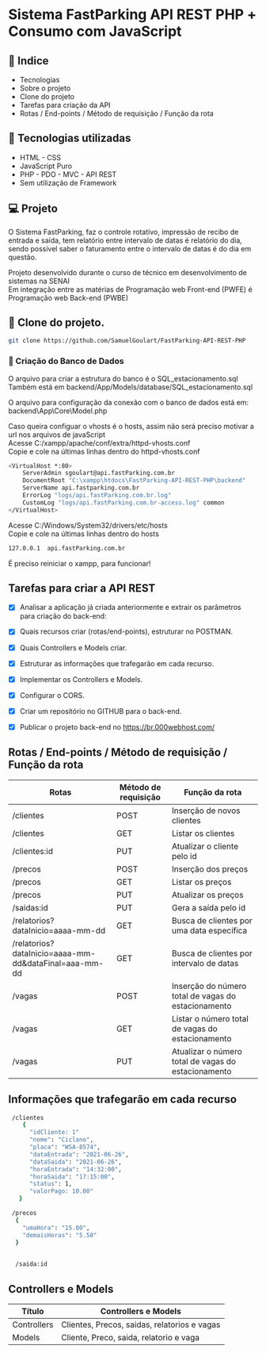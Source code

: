 # Sistema FastParking API REST PHP + <br> Consumo com JavaScript
 
 <h2>📕 Indice</h2>

<ul>
  <li>Tecnologias</li>
  <li>Sobre o projeto</li>
  <li>Clone do projeto</li>
  <li>Tarefas para criação da API</li>
  <li>Rotas / End-points / Método de requisição / Função da rota</li>

</ul>

## 🧪 Tecnologias utilizadas
<ul>
  <li>HTML - CSS</li>
  <li>JavaScript Puro</li>
  <li>PHP - PDO - MVC - API REST</li>
   <li>Sem utilização de Framework</li>
</ul>

## 💻 Projeto

O Sistema FastParking, faz o controle rotativo, impressão de recibo de entrada e saída, tem relatório entre intervalo de datas é relatório do dia, sendo possível saber o faturamento entre o intervalo de datas é do dia em questão.  

Projeto desenvolvido durante o curso de técnico em desenvolvimento de sistemas na SENAI <br>
Em integração entre as matérias de Programação web Front-end (PWFE) é Programação web Back-end (PWBE)

## 🚀 Clone do projeto.

```bash
git clone https://github.com/SamuelGoulart/FastParking-API-REST-PHP
```

### 💾 Criação do Banco de Dados
O arquivo para criar a estrutura do banco é o SQL_estacionamento.sql<br>
Também está em backend/App/Models/database/SQL_estacionamento.sql

O arquivo para configuração da conexão com o banco de dados está em:<br>
backend\App\Core\Model.php

Caso queira configuar o vhosts é o hosts, assim não será preciso motivar a url nos arquivos de javaScript<br>
Acesse C:/xampp/apache/conf/extra/httpd-vhosts.conf <br>
Copie e cole na últimas linhas dentro do httpd-vhosts.conf
```bash
<VirtualHost *:80>
    ServerAdmin sgoulart@api.fastParking.com.br
    DocumentRoot "C:\xampp\htdocs\FastParking-API-REST-PHP\backend"
    ServerName api.fastparking.com.br
    ErrorLog "logs/api.fastParking.com.br.log"
    CustomLog "logs/api.fastParking.com.br-access.log" common
</VirtualHost>
```

Acesse C:/Windows/System32/drivers/etc/hosts <br>
Copie e cole na últimas linhas dentro do hosts
```bash
127.0.0.1  api.fastParking.com.br
```
É preciso reiniciar o xampp, para funcionar!

## Tarefas para criar a API REST

- [x] Analisar a aplicação já criada anteriormente e extrair os parâmetros para criação do back-end:
- [x] Quais recursos criar (rotas/end-points), estruturar no POSTMAN.
- [x] Quais Controllers e Models criar.
- [x] Estruturar as informações que trafegarão em cada recurso.
- [x] Implementar os Controllers e Models.
- [X] Configurar o CORS.
- [X] Criar um repositório no GITHUB para o back-end. 
- [X] Publicar o projeto back-end no https://br.000webhost.com/


## Rotas / End-points / Método de requisição / Função da rota
**Rotas**              | **Método de requisição**    |**Função da rota**
-----------            |-------------                |---------  
/clientes              | POST                        |Inserção de novos clientes
/clientes              | GET                         |Listar os clientes
/clientes:id           | PUT                         |Atualizar o cliente pelo id
/precos                | POST                        |Inserção dos preços
/precos                | GET                         |Listar os preços
/precos                | PUT                         |Atualizar os preços
/saidas:id             | PUT                         |Gera a saída pelo id
/relatorios?dataInicio=aaaa-mm-dd  | GET             |Busca de clientes por uma data específica
/relatorios?dataInicio=aaaa-mm-dd&dataFinal=aaa-mm-dd  | GET    |Busca de clientes por intervalo de datas
/vagas                 | POST                        |Inserção do número total de vagas do estacionamento
/vagas                 | GET                         |Listar o número total de vagas do estacionamento
/vagas                 | PUT                         |Atualizar o número total de vagas do estacionamento




## Informações que trafegarão em cada recurso
``` bash
 /clientes
    {
      "idCliente: 1"
      "nome": "Ciclano",
      "placa": "WSA-8574",
      "dataEntrada": "2021-06-26",
      "dataSaida": "2021-06-26",
      "horaEntrada": "14:32:00",
      "horaSaida": "17:15:00",
      "status": 1,
      "valorPago: 10.00"
   }
```

``` bash
 /precos
  {
    "umaHora": "15.00",
    "demaisHoras": "5.50"
  }
  
```
``` bash
  /saida:id
```

## Controllers e Models
**Título**          | Controllers e Models             
--------------------|-                                           
Controllers          | Clientes, Precos, saidas, relatorios e vagas                           
Models               | Cliente, Preco, saida, relatorio e vaga                            

